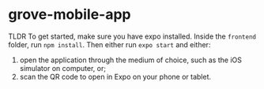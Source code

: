 # grove-mobile-app

TLDR
To get started, make sure you have expo installed.
Inside the `frontend` folder, run `npm install`.
Then either run `expo start` and either:
1. open the application through the medium of choice, such as the iOS simulator on computer, or;
2. scan the QR code to open in Expo on your phone or tablet.

